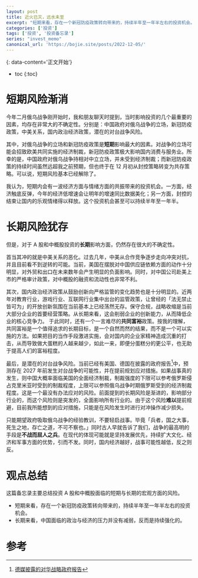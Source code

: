 ```yaml
---
layout: post
title: 近火已灭，远水未至
excerpt: "短期来看，存在一个新冠防疫政策转向带来的，持续半年至一年半左右的投资机会。长期来看，中国面临的政治与经济的压力并没有减弱，反而是持续强化的。"
categories: ['投资']
tags: ['投资', '投资备忘录']
series: "invest_memo"
canonical_url: 'https://bojie.site/posts/2022-12-05/'
---
```


{: data-content='正文开始'}

* toc 
{:toc}
# 短期风险渐消

今年二月俄乌战争刚开始时，我和朋友聊天时提到，当时影响投资的几个最重要的因素，均存在非常大的不确定性。分别是：中国政府对俄乌战争的立场，新冠防疫政策，中美关系，国内政治经济政策，潜在的对台战争风险。

其中，对俄乌战争的立场和新冠防疫政策是**短期**影响最大的因素。对战争的立场可能会招致欧美共同实施的经济制裁，新冠防疫政策极大影响国内消费与服务业。所幸的是，中国政府对俄乌战争持相对中立立场，并未受到经济制裁；而新冠防疫政策的持续时间虽然远超我之前预期，但也终于在 12 月初从封控策略转变为共存策略。可以说，短期风险基本已经解除了。

我认为，短期内会有一波经济方面与情绪方面的共振带来的投资机会。一方面，经济触底反弹，今年的经济低增速会让明年的增速同比数据美化；另一方面，封控的结束让国内的乐观情绪得以释放。这个投资机会甚至可以持续半年至一年半。

# 长期风险犹存
但是，对于 A 股和中概股投资的**长期**影响方面，仍然存在很大的不确定性。

首当其冲的就是中美关系的恶化。过去几年，中美从合作竞争逐步走向冲突对抗，并且目前看不到逆转的可能。当前，美国在摆脱对中国供应链依赖方面的动作十分明显，对外贸和出口在未来数年会产生明显的负面影响。同时，对中国公司赴美上市的严格审计政策，对中概股的融资和流动性也非常不利。

其次，国内政治经济政策从鼓励创新向严格监管的变化趋势也是十分明显的。近两年对教育行业，游戏行业、互联网行业集中出台的监管政策，让曾经的「法无禁止皆可为」的开放创新氛围在当前基本上已经荡然无存。保守合规，战略收缩是当前大部分企业的首要经营策略。从长期来看，这会削弱企业的创新能力，从而降低企业的核心竞争力。
于此同时，还有一个一言难尽的**共同富裕**政策。按我的理解，共同富裕是一个值得追求的长期目标，是一个自然而然的结果，而不是一个可以实施的方法。如果把目的当作手段激进实施，会对国内的企业家精神造成沉重的打击，从而导致做大蛋糕的人越来越少，如此一来，即便分蛋糕分的更公平，也无助于提高人们的富裕程度。

最后，是潜在的对台战争风险。当前已经有美国、德国在披露的政府报告[^1]中，预测存在 2027 年前发生对台战争的可能性，并在提前规划应对措施。如果战事真的发生，则中国大概率面临美国的全面经济制裁，制裁强度的下限可以参考俄罗斯侵占克里米亚时受到的制裁程度，上限可以参照俄乌战争时期俄罗斯受到的经济制裁程度。这是一个最没有办法应对的风险。前面提到的长期风险是渐进的，影响部分行业的，而这个风险则是突发的，全面影响所有行业的。由于这个风险**难以**提前规避，目前我所能想到的应对措施，只能是在风险发生时进行对冲操作减少损失。

只能期望政府吸取俄乌战争的经验教训，不要轻启战事。毕竟「兵者，国之大事，死生之地，存亡之道，不可不察也。」同时古人早就告诉了我们，战争的最高明的手段是**不战而屈人之兵**。在现代的体现可能就是坚持发展优先，持续扩大文化、经济和军事方面的优势，引而不发。同时，国内经济越好，战事可能性越低，反之则反。

# 观点总结
这篇备忘录主要总结投资 A 股和中概股面临的短期与长期的宏观方面的风险。
- 短期来看，存在一个新冠防疫政策转向带来的，持续半年至一年半左右的投资机会。
- 长期来看，中国面临的政治与经济的压力并没有减弱，反而是持续强化的。
# 参考

[^1]:[德媒披露的对华战略政府报告](http://b23.tv/q6rzI7K "德媒披露的对华战略政府报告")